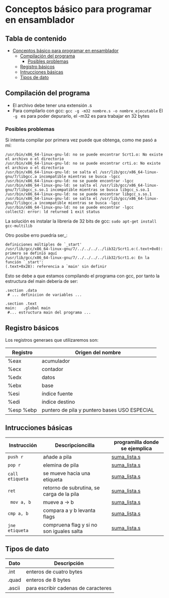 # <a id='s1' />Conceptos básico para programar en ensamblador   

## Tabla de contenido
* [Conceptos básico para programar en ensamblador   ](#s1)
  * [Compilación del programa  ](#s1-1)
      * [Posibles problemas  ](#s1-1-1)
  * [Registro básicos  ](#s1-2)
  * [Intrucciones básicas ](#s1-3)
  * [Tipos de dato  ](#s1-4)

## <a id='s1-1' />Compilación del programa  
- El archivo debe tener una extensión .s 
- Para compilarlo con gcc: `gcc -g -m32 nombre.s -o nombre_ejecutable`
El `-g ` es para poder depurarlo, el -m32 es para trabajar en 32 bytes  


### <a id='s1-1-1' />Posibles problemas  

Si intenta compilar por primera vez puede que obtenga, como me pasó a mí: 
```shell
/usr/bin/x86_64-linux-gnu-ld: no se puede encontrar Scrt1.o: No existe el archivo o el directorio
/usr/bin/x86_64-linux-gnu-ld: no se puede encontrar crti.o: No existe el archivo o el directorio
/usr/bin/x86_64-linux-gnu-ld: se salta el /usr/lib/gcc/x86_64-linux-gnu/7/libgcc.a incompatible mientras se busca -lgcc
/usr/bin/x86_64-linux-gnu-ld: no se puede encontrar -lgcc
/usr/bin/x86_64-linux-gnu-ld: se salta el /usr/lib/gcc/x86_64-linux-gnu/7/libgcc_s.so.1 incompatible mientras se busca libgcc_s.so.1
/usr/bin/x86_64-linux-gnu-ld: no se puede encontrar libgcc_s.so.1
/usr/bin/x86_64-linux-gnu-ld: se salta el /usr/lib/gcc/x86_64-linux-gnu/7/libgcc.a incompatible mientras se busca -lgcc
/usr/bin/x86_64-linux-gnu-ld: no se puede encontrar -lgcc
collect2: error: ld returned 1 exit status
```

La solución es instalar la librería de 32 bits de gcc: 
`sudo apt-get install gcc-multilib` 

Otro posibe erro puedría ser_: 
 ```shell
 definiciones múltiples de `_start'
/usr/lib/gcc/x86_64-linux-gnu/7/../../../../lib32/Scrt1.o:(.text+0x0): primero se definió aquí
/usr/lib/gcc/x86_64-linux-gnu/7/../../../../lib32/Scrt1.o: En la función `_start':
(.text+0x28): referencia a `main' sin definir

```
Esto se debe a que estamos compilando el programa con gcc, por tanto la estructura del main debería de ser: 
```assembler
.section .data
 # ... definicion de variables ...

.section .text
main:	.global main
 #... estructura main del programa ... 
```

## <a id='s1-2' />Registro básicos  
Los registros generaes que utilizaremos son:

Registro | Origen del nombre  
--- | ---   
%eax | acumulador  
%ecx | contador  
%edx | datos  
%ebx | base  
%esi | índice fuente  
%edi |índice destino  
%esp %ebp | puntero de pila y puntero bases USO ESPECIAL  


## <a id='s1-3' />Intrucciones básicas 

Instrucción | Descripcioncilla | programilla donde se ejemplica   
--- | --- |---    
`push r` | añade a pila | [suma_lista.s](suma_lista.s)   
`pop r`| elemina de pila | [suma_lista.s](suma_lista.s)   
`call etiqueta` | se mueve hacia una etiqueta | [suma_lista.s](suma_lista.s)  
`ret` | retorno de subrutina, se carga de la pila | [suma_lista.s](suma_lista.s)   
` mov a, b` | mueve a -> b | [suma_lista.s](suma_lista.s)   
`cmp a, b` | compara a y b levanta flags | [suma_lista.s](suma_lista.s)   
`jne etiqueta` | compruena flag y si no son iguales salta | [suma_lista.s](suma_lista.s)  

## <a id='s1-4' />Tipos de dato  

Dato | Descripción 
--- | --- 
.int | enteros de cuatro bytes  
.quad | enteros de 8 bytes  
.ascii | para escribir cadenas de caracteres  

